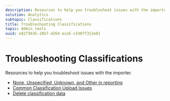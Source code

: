 ```yaml
---
description: Resources to help you troubleshoot issues with the importer.
solution: Analytics
subtopic: Classifications
title: Troubleshooting Classifications
topic: Admin tools
uuid: e8273635-28b7-4264-aca5-c5307f313e81
---
```


# Troubleshooting Classifications

Resources to help you troubleshoot issues with the importer.

* [None, Unspecified, Unknown, and Other in reporting](/help/technotes/unspecified.md) 
* [Common Classification Upload Issues](http://helpx.adobe.com/analytics/kb/common-saint-upload-issues.html)
* [Delete classification data](/help/components/c-classifications2/c-classifications-importer/t-delete-classification-data.md)

